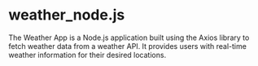 # weather_node.js

The Weather App is a Node.js application built using the Axios library to fetch weather data from a weather API. It provides users with real-time weather information for their desired locations. 
